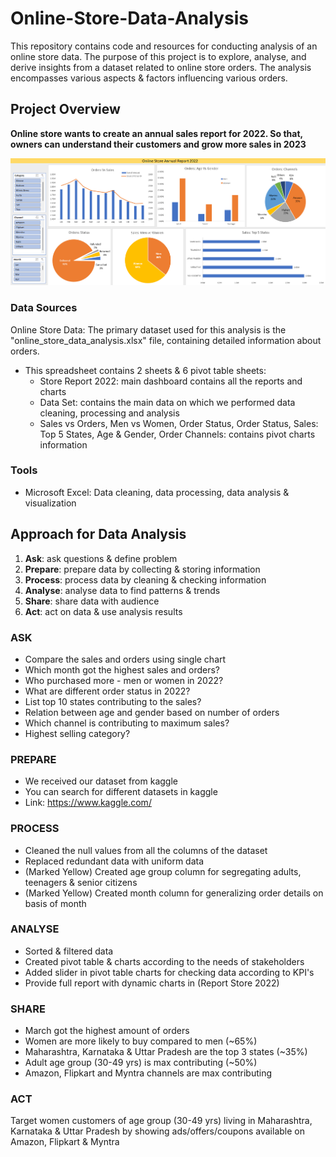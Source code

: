 # Online-Store-Data-Analysis
This repository contains code and resources for conducting analysis of an online store data. The purpose of this project is to explore, analyse, and derive insights from a dataset related to online store orders. The analysis encompasses various aspects &amp; factors influencing various orders.

## Project Overview

**Online store wants to create an annual sales report for 2022. So that, owners can understand their customers and grow more sales in 2023**

![Dashboard](online_store_report_sc.png)

###  Data Sources

Online Store Data: The primary dataset used for this analysis is the "online_store_data_analysis.xlsx" file, containing detailed information about orders.

  - This spreadsheet contains 2 sheets & 6 pivot table sheets:
    - Store Report 2022: main dashboard contains all the reports and charts
    - Data Set: contains the main data on which we performed data cleaning, processing and analysis
    - Sales vs Orders, Men vs Women, Order Status, Order Status, Sales: Top 5 States, Age & Gender, Order Channels: contains pivot charts information

### Tools

- Microsoft Excel: Data cleaning, data processing, data analysis & visualization

## Approach for Data Analysis
1. **Ask**: ask questions & define problem
2. **Prepare**: prepare data by collecting & storing information
3. **Process**: process data by cleaning & checking information
4. **Analyse**: analyse data to find patterns & trends
5. **Share**: share data with audience
6. **Act**: act on data & use analysis results

### ASK
- Compare the sales and orders using single chart
- Which month got the highest sales and orders?
- Who purchased more - men or women in 2022?
- What are different order status in 2022?
- List top 10 states contributing to the sales?
- Relation between age and gender based on number of orders
- Which channel is contributing to maximum sales?
- Highest selling category?

### PREPARE
- We received our dataset from kaggle
- You can search for different datasets in kaggle
- Link: https://www.kaggle.com/

### PROCESS
- Cleaned the null values from all the columns of the dataset
- Replaced redundant data with uniform data
- (Marked Yellow) Created age group column for segregating adults, teenagers & senior citizens
- (Marked Yellow) Created month column for generalizing order details on basis of month

### ANALYSE
- Sorted & filtered data
- Created pivot table & charts according to the needs of stakeholders
- Added slider in pivot table charts for checking data according to KPI's
- Provide full report with dynamic charts in (Report Store 2022)

### SHARE
- March got the highest amount of orders
- Women are more likely to buy compared to men (~65%)
- Maharashtra, Karnataka & Uttar Pradesh are the top 3 states (~35%)
- Adult age group (30-49 yrs) is max contributing (~50%)
- Amazon, Flipkart and Myntra channels are max contributing

### ACT
Target women customers of age group (30-49 yrs) living in Maharashtra, Karnataka & Uttar Pradesh by showing ads/offers/coupons available on Amazon, Flipkart & Myntra
